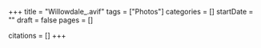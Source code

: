 +++
title = "Willowdale_.avif"
tags = ["Photos"]
categories = []
startDate = ""
draft = false
pages = []

citations = []
+++
